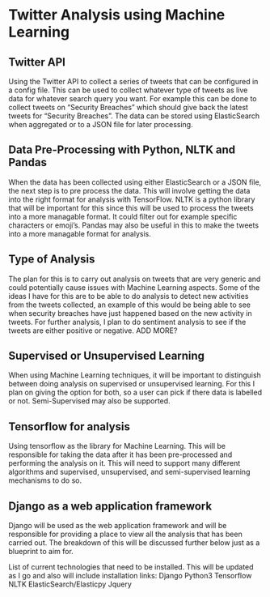 # Twitter Analysis using Machine Learning

## Twitter API
Using the Twitter API to collect a series of tweets that can be configured in a config file. This can be used to collect whatever type of tweets as live data for whatever search query you want. For example this can be done to collect tweets on “Security Breaches” which should give back the latest tweets for “Security Breaches”. The data can be stored using ElasticSearch when aggregated or to a JSON file for later processing. 

## Data Pre-Processing with Python, NLTK and Pandas
When the data has been collected using either ElasticSearch or a JSON file, the next step is to pre process the data. This will involve getting the data into the right format for analysis with TensorFlow. NLTK is a python library that will be important for this since this will be used to process the tweets into a more managable format. It could filter out for example specific characters or emoji’s. Pandas may also be useful in this to make the tweets into a more managable format for analysis.

## Type of Analysis
The plan for this is to carry out analysis on tweets that are very generic and could potentially cause issues with Machine Learning aspects. Some of the ideas I have for this are to be able to do analysis to detect new activities from the tweets collected, an example of this would be being able to see when security breaches have just happened based on the new activity in tweets. For further analysis, I plan to do sentiment analysis to see if the tweets are either positive or negative. ADD MORE?

## Supervised or Unsupervised Learning
When using Machine Learning techniques, it will be important to distinguish between doing analysis on supervised or unsupervised learning. For this I plan on giving the option for both, so a user can pick if there data is labelled or not. Semi-Supervised may also be supported.

## Tensorflow for analysis
Using tensorflow as the library for Machine Learning. This will be responsible for taking the data after it has been pre-processed and performing the analysis on it. This will need to support many different algorithms and supervised, unsupervised, and semi-supervised learning mechanisms to do so. 

## Django as a web application framework
Django will be used as the web application framework and will be responsible for providing a place to view all the analysis that has been carried out. The breakdown of this will be discussed further below just as a blueprint to aim for.



List of current technologies that need to be installed. This will be updated as I go and also will include installation links:
Django
Python3
Tensorflow
NLTK
ElasticSearch/Elasticpy
Jquery
